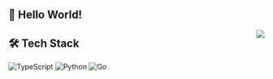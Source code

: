 
  <h2> 🧸 Hello World!</h2>

<a href="https://hits.seeyoufarm.com">
        <img align="right" src="https://hits.seeyoufarm.com/api/count/incr/badge.svg?url=https://github.com/Lee-3-8&count_bg=%23FF7777&title_bg=%23784242&icon=&icon_color=%23E7E7E7&title=&edge_flat=false" />
</a>

  <h2> 🛠️ Tech Stack </h2>

 ![TypeScript](https://img.shields.io/badge/typescript-%23007ACC.svg?style=for-the-badge&logo=typescript&logoColor=white) ![Python](https://img.shields.io/badge/python-3670A0?style=for-the-badge&logo=python&logoColor=ffdd54) ![Go](https://img.shields.io/badge/go-%2300ADD8.svg?style=for-the-badge&logo=go&logoColor=white)
